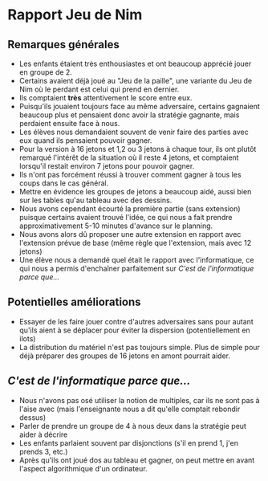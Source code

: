 # Rapport Jeu de Nim

## Remarques générales

- Les enfants étaient très enthousiastes et ont beaucoup apprécié jouer en groupe de 2.
- Certains avaient déjà joué au "Jeu de la paille", une variante du Jeu de Nim où le perdant est celui qui prend en dernier.
- Ils comptaient **très** attentivement le score entre eux.
- Puisqu'ils jouaient toujours face au même adversaire, certains gagnaient beaucoup plus et pensaient donc avoir la stratégie gagnante, mais perdaient ensuite face à nous.
- Les élèves nous demandaient souvent de venir faire des parties avec eux quand ils pensaient pouvoir gagner.
- Pour la version à 16 jetons et 1,2 ou 3 jetons à chaque tour, ils ont plutôt remarqué l'intérêt de la situation où il reste 4 jetons, et comptaient lorsqu'il restait environ 7 jetons pour pouvoir gagner.
- Ils n'ont pas forcément réussi à trouver comment gagner à tous les coups dans le cas général.
- Mettre en évidence les groupes de jetons a beaucoup aidé, aussi bien sur les tables qu'au tableau avec des dessins.
- Nous avons cependant écourté la première partie (sans extension) puisque certains avaient trouvé l'idée, ce qui nous a fait prendre approximativement 5-10 minutes d'avance sur le planning.
- Nous avons alors dû proposer une autre extension en rapport avec l'extension prévue de base (même règle que l'extension, mais avec 12 jetons)
- Une élève nous a demandé quel était le rapport avec l'informatique, ce qui nous a permis d'enchaîner parfaitement sur *C'est de l'informatique parce que...* 

## Potentielles améliorations

- Essayer de les faire jouer contre d'autres adversaires sans pour autant qu'ils aient à se déplacer pour éviter la dispersion (potentiellement en ilots)
- La distribution du matériel n'est pas toujours simple. Plus de simple pour déjà préparer des groupes de 16 jetons en amont pourrait aider.

## *C'est de l'informatique parce que...*

- Nous n'avons pas osé utiliser la notion de multiples, car ils ne sont pas à l'aise avec (mais l'enseignante nous a dit qu'elle comptait rebondir dessus)
- Parler de prendre un groupe de 4 à nous deux dans la stratégie peut aider à décrire
- Les enfants parlaient souvent par disjonctions (s'il en prend 1, j'en prends 3, etc.)
- Après qu'ils ont joué dos au tableau et gagner, on peut mettre en avant l'aspect algorithmique d'un ordinateur.

